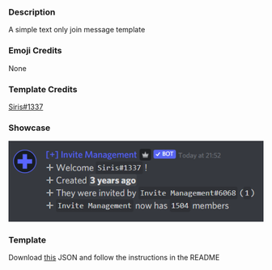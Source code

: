### Description

A simple text only join message template

### Emoji Credits

None

### Template Credits

[Siris#1337](https://discord.com/users/581451736305106985)

### Showcase

![showcase](assets/simple.png 'Showcase')

### Template

Download [this](assets/2embeds.json) JSON and follow the instructions in the README
